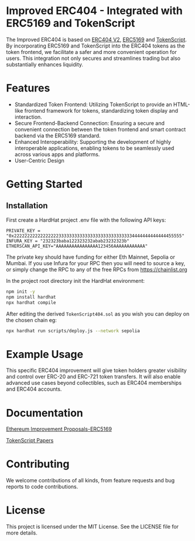 # Improved ERC404 - Integrated with ERC5169 and TokenScript
The Improved ERC404 is based on [ERC404 V2](https://github.com/Pandora-Labs-Org/erc404), [ERC5169](https://eips.ethereum.org/EIPS/eip-5169an) and [TokenScript](https://github.com/SmartTokenLabs/TokenScript). By incorporating ERC5169 and TokenScript into the ERC404 tokens as the token frontend, we facilitate a safer and more convenient operation for users. This integration not only secures and streamlines trading but also substantially enhances liquidity.
# Features
- Standardized Token Frontend: Utilizing TokenScript to provide an HTML-like frontend framework for tokens, standardizing token display and interaction.
- Secure Frontend-Backend Connection: Ensuring a secure and convenient connection between the token frontend and smart contract backend via the ERC5169 standard.
- Enhanced Interoperability: Supporting the development of highly interoperable applications, enabling tokens to be seamlessly used across various apps and platforms.
- User-Centric Design
# Getting Started

## Installation

First create a HardHat project .env file with the following API keys:

```
PRIVATE_KEY = "0x2222222222222222233333333333333333333333333334444444444444455555"
INFURA_KEY = "232323baba122323232abab23232323b"
ETHERSCAN_API_KEY="AAAAAAAAAAAAAAAA123456AAAAAAAAAAAA"
```

The private key should have funding for either Eth Mainnet, Sepolia or Mumbai.
If you use Infura for your RPC then you will need to source a key, or simply change the RPC to any of the free RPCs from https://chainlist.org

In the project root directory init the HardHat environment:

```bash
npm init -y
npm install hardhat
npx hardhat compile
```

After editing the derived `TokenScript404.sol` as you wish you can deploy on the chosen chain eg:

```bash
npx hardhat run scripts/deploy.js --network sepolia
```

# Example Usage
This specific ERC404 improvement will give token holders greater visibility and control over ERC-20 and ERC-721 token transfers.
It will also enable advanced use cases beyond collectibles, such as ERC404 memberships and ERC404 accounts.  
# Documentation
[Ethereum Improvement Proposals-ERC5169](https://eips.ethereum.org/EIPS/eip-5169an)

[TokenScript Papers](https://github.com/SmartTokenLabs/papers/releases)
# Contributing
We welcome contributions of all kinds, from feature requests and bug reports to code contributions.
# License
This project is licensed under the MIT License. See the LICENSE file for more details.
